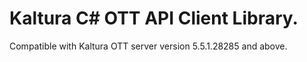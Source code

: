 # Kaltura C# OTT API Client Library.
Compatible with Kaltura OTT server version 5.5.1.28285 and above.
